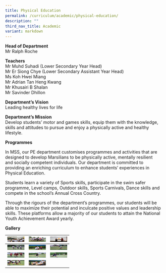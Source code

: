 ```yaml
---
title: Physical Education
permalink: /curriculum/academic/physical-education/
description: ""
third_nav_title: Academic
variant: markdown
---
```

**Head of Department**  
Mr Ralph Roche

**Teachers**  
Mr Muhd Suhadi (Lower Secondary Year Head)  
Mr Er Siong Chye (Lower Secondary Assistant Year Head)<br>
Ms Koh Hwei Miang  
Mr Adrian Tan Heng Kwang  
Mr Khusairi B Shalan <br>
Mr Savinder Dhillon 

**Department’s Vision**  
Leading healthy lives for life

**Department’s Mission**  
Develop students’ motor and games skills, equip them with the knowledge, skills and attitudes to pursue and enjoy a physically active and healthy lifestyle.

**Programmes**

In MSS, our PE department customises programmes and activities that are designed to develop Marsilians to be physically active, mentally resilient and socially competent individuals. Our department is committed to providing an enriching curriculum to enhance students’ experiences in Physical Education.&nbsp;

Students learn a variety of Sports skills, participate in the swim safer programme, Level camps, Outdoor skills, Sports Carnivals, Dance skills and compete in the school’s Annual Cross Country.&nbsp;

Through the rigours of the department’s programmes, our students will be able to maximize their potential and inculcate positive values and leadership skills. These platforms allow a majority of our students to attain the National Youth Achievement Award yearly. &nbsp;

**Gallery**

<table>
<thead>
  <tr>
    <th><img src="/images/IMG_7173-768x512.jpeg" width="55" height="17"></th>
    <th><img src="/images/IMG_7288-768x512.jpeg" alt="Physical Education" width="55" height="17"></th>
    <th><img src="/images/IMG_7268-768x512.jpeg" alt="Physical Education" width="55" height="17"></th>
  </tr>
</thead>
<tbody>
  <tr>
    <td><img src="/images/IMG_7081-768x512.jpeg" alt="Physical Education" width="55" height="17"></td>
    <td><img src="/images/IMG_7228-768x512.jpeg" alt="Physical Education" width="55" height="17"></td>
    <td><img src="/images/IMG_7220-1-768x527.jpeg" alt="Physical Education" width="55" height="17"></td>
  </tr>
  <tr>
    <td><img src="/images/21-768x551.jpeg" alt="Physical Education" width="55" height="17"></td>
    <td><img src="/images/IMG_7199-768x512.jpeg" alt="Physical Education" width="55" height="17"></td>
    <td><img src="/images/IMG_7211-768x610.jpeg" alt="Physical Education" width="55" height="17"></td>
  </tr>
  <tr>
    <td><img src="/images/IMG_7226-768x490.jpeg" alt="Rakan Bahasa Museum Guide At ACM" width="55" height="17"></td>
		<td><img src="/images/IMG_7289-768x743.jpeg" alt="Physical Education" width="55" height="17"></td>
  </tr>
</tbody>
</table>